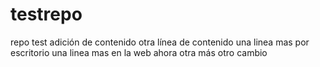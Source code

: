 # testrepo
repo test
adición de contenido
otra línea de contenido
una linea mas por escritorio
una linea mas en la web
ahora otra más
otro cambio
